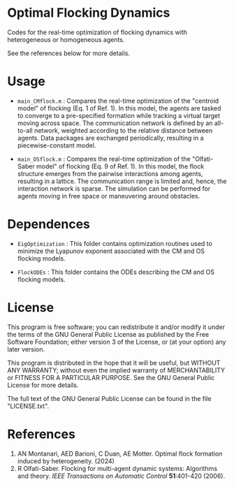 # Optimal Flocking Dynamics
Codes for the real-time optimization of flocking dynamics with heterogeneous or homogeneous agents.

See the references below for more details.

# Usage

- `main_CMflock.m` : Compares the real-time optimization of the "centroid model" of flocking (Eq. 1 of Ref. 1). In this model, the agents are tasked to converge to a pre-specified formation while tracking a virtual target moving across space. The communication network is defined by an all-to-all network, weighted according to the relative distance between agents. Data packages are exchanged periodically, resulting in a piecewise-constant model.

- `main_OSflock.m` : Compares the real-time optimization of the "Olfati-Saber model" of flocking (Eq. 9 of Ref. 1). In this model, the flock structure emerges from the pairwise interactions among agents, resulting in a lattice. The communication range is limited and, hence, the interaction network is sparse. The simulation can be performed for agents moving in free space or maneuvering around obstacles.

# Dependences

- `EigOptimization` : This folder contains optimization routines used to minimize the Lyapunov exponent associated with the CM and OS flocking models.
  
- `FlockODEs` : This folder contains the ODEs describing the CM and OS flocking models.

# License

This program is free software; you can redistribute it and/or modify it under the terms of the GNU General Public License as published by the Free Software Foundation; either version 3 of the License, or (at your option) any later version.

This program is distributed in the hope that it will be useful, but WITHOUT ANY WARRANTY; without even the implied warranty of MERCHANTABILITY or FITNESS FOR A PARTICULAR PURPOSE. See the GNU General Public License for more details.

The full text of the GNU General Public License can be found in the file "LICENSE.txt".

# References
1.  AN Montanari, AED Barioni, C Duan, AE Motter. Optimal flock formation induced by heterogeneity. (2024)
2.  R Olfati-Saber. Flocking for multi-agent dynamic systems: Algorithms and theory. *IEEE Transactions on Automatic Control* **51**:401-420 (2006).
